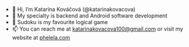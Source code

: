 - 👋 Hi, I’m Katarína Kováčová (@katarinakovacova)
- 👀 My specialty is backend and Android software development
- 🌱 Sudoku is my favourite logical game
- 📫 You can reach me at katarinakovacova100@gmail.com or visit my website at [phelela.com](https://phelela.com)

<!---
katarinakovacova/katarinakovacova is a ✨ special ✨ repository because its `README.md` (this file) appears on your GitHub profile.
You can click the Preview link to take a look at your changes.
--->
